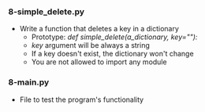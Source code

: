 ### 8-simple_delete.py
-	Write a function that deletes a key in a dictionary
	-	Prototype: *def simple_delete(a_dictionary, key=""):*
	-	*key* argument will be always a string
	-	If a key doesn't exist, the dictionary won't change
	-	You are not allowed to import any module

### 8-main.py
-	File to test the program's functionality
